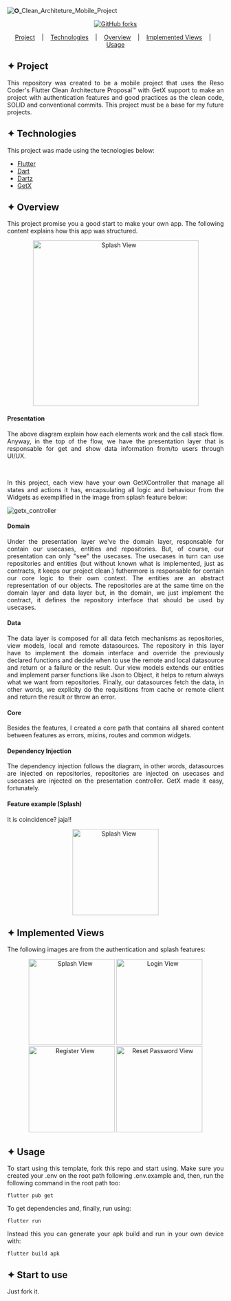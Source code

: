 ![✪_Clean_Architeture_Mobile_Project](https://user-images.githubusercontent.com/32853995/195160163-43688868-03d8-41cb-8dc9-50f03d52ab14.png)

<div align="center">
          
[![GitHub forks](https://img.shields.io/github/forks/pedrohso7/mobileCleanProjectTemplate)](https://github.com/pedrohso7/mobileCleanProjectTemplate/network)
</div>
          
<p align="center">
  <a href="#-project">Project</a>
  &nbsp;&nbsp;&nbsp;|&nbsp;&nbsp;&nbsp;
  <a href="#-technologies">Technologies</a>
  &nbsp;&nbsp;&nbsp;|&nbsp;&nbsp;&nbsp;
  <a href="#-overview">Overview</a>
  &nbsp;&nbsp;&nbsp;|&nbsp;&nbsp;&nbsp;
  <a href="#-implemented-views">Implemented Views</a>
  &nbsp;&nbsp;&nbsp;|&nbsp;&nbsp;&nbsp;
  <a href="#-usage">Usage</a>
</p>

## ✦ Project
<p align="justify">
This repository was created to be a mobile project that uses the Reso Coder's Flutter Clean Architecture Proposal™ with GetX support to make an project with authentication features and good practices as the clean code, SOLID and conventional commits. This project must be a base for my future projects.
</p>

## ✦ Technologies
This project was made using the tecnologies below:
- [Flutter](https://flutter.dev/)
- [Dart](https://dart.dev/)
- [Dartz](https://pub.dev/packages/dartz)
- [GetX](https://pub.dev/packages/get)

## ✦ Overview
<p align="justify">
This project promise you a good start to make your own app. The following content explains how this app was structured.
</p>

<p align="middle">
<img alt="Splash View" title="App" src="https://user-images.githubusercontent.com/32853995/194931703-4ba7e856-fe0f-4a4f-b3d8-04372c3a4441.png" width="385"/>
</p>


<h4>Presentation</h4>

<p align="justify">
The above diagram explain how each elements work and the call stack flow. Anyway, in the top of the flow, we have the presentation layer that is responsable for get and show data information from/to users through UI/UX. 
</p></br>

<p align="justify">
In this project, each view have your own GetXController that manage all states and actions it has, encapsulating all logic and behaviour from the Widgets as exemplified in the image from splash feature below:
</p>


![getx_controller](https://user-images.githubusercontent.com/32853995/194935614-da1a0060-40f6-4e13-9815-c3a9c07d4c01.png)

<h4>Domain</h4>

<p align="justify">
Under the presentation layer we've the domain layer, responsable for contain our usecases, entities and repositories. But, of course, our presentation can only "see" the usecases. The usecases in turn can use repositories and entities (but without known what is implemented, just as contracts, it keeps our project clean.) futhermore is responsable for contain our core logic to their own context. The entities are an abstract representation of our objects. The repositories are at the same time on the domain layer and data layer but, in the domain, we just implement the contract, it defines the repository interface that should be used by usecases.
</p>

<h4>Data</h4>

<p align="justify">
The data layer is composed for all data fetch mechanisms as repositories, view models, local and remote datasources. The repository in this layer have to implement the domain interface and override the previously declared functions and decide when to use the remote and local datasource and return or a failure or the result. Our view models extends our entities and implement parser functions like Json to Object, it helps to return always what we want from repositories. Finally, our datasources fetch the data, in other words, we explicity do the requisitions from cache or remote client and return the result or throw an error.
</p>

<h4>Core</h4>

<p align="justify">
Besides the features, I created a core path that contains all shared content between features as errors, mixins, routes and common widgets.
</p>

<h4>Dependency Injection</h4>

<p align="justify">
The dependency injection follows the diagram, in other words, datasources are injected on repositories, repositories are injected on usecases and usecases are injected on the presentation controller. GetX made it easy, fortunately.
</p>

<h4>Feature example (Splash)</h4>
<p align="justify">
It is coincidence? jaja!!
</p>

<p align="middle">
<img alt="Splash View" title="App" src="https://user-images.githubusercontent.com/32853995/194959994-3e9ae1da-b1e6-45dc-ba18-f055387069a6.png" width="200"/>
</p>

## ✦ Implemented Views
<p align="justify">
The following images are from the authentication and splash features:
</p>

<p align="middle">          
<img alt="Splash View" title="App" src="https://github.com/pedrohso7/CleanArchitetureMobileProjectTemplate/assets/32853995/f6b00ee6-68bf-46b3-a8e8-5713569f71af" width="200"/>
<img alt="Login View" title="App" src="https://github.com/pedrohso7/CleanArchitetureMobileProjectTemplate/assets/32853995/a5611dda-bcfe-4ea2-b1ef-83d08e84cf74" width="200"/>
<img alt="Register View" title="App" src="https://github.com/pedrohso7/CleanArchitetureMobileProjectTemplate/assets/32853995/a1f07ea1-8e9a-400b-ace0-888930b8c317" width="200"/>
<img alt="Reset Password View" title="App" src="https://github.com/pedrohso7/CleanArchitetureMobileProjectTemplate/assets/32853995/77ff5de3-6119-491b-b81c-af3bd224f7a9" width="200"/>
</p>

## ✦ Usage
<p align="justify">
To start using this template, fork this repo and start using. Make sure you created your .env on the root path following .env.example and, then, run the following command in the root path too:
</p>

```
flutter pub get
```

<p align="justify">
To get dependencies and, finally, run using:
</p>

```
flutter run
```

<p align="justify">
Instead this you can generate your apk build and run in your own device with:
</p>

```
flutter build apk
```

## ✦ Start to use

<p align="justify">
Just fork it.
</p>
